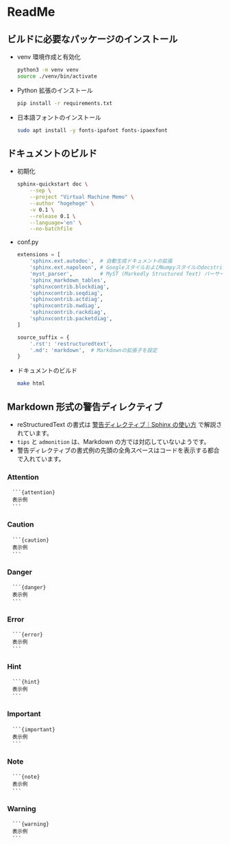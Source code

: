 ReadMe
===

## ビルドに必要なパッケージのインストール

- venv 環境作成と有効化

    ```bash
    python3 -m venv venv
    source ./venv/bin/activate
    ```

- Python 拡張のインストール

    ```bash
    pip install -r requirements.txt
    ```

- 日本語フォントのインストール

    ```bash
    sudo apt install -y fonts-ipafont fonts-ipaexfont
    ```

## ドキュメントのビルド

- 初期化

    ```bash
    sphinx-quickstart doc \
        --sep \
        --project "Virtual Machine Memo" \
        --author "hogehoge" \
        -v 0.1 \
        --release 0.1 \
        --language='en' \
        --no-batchfile
    ```

- conf.py

    ```python
    extensions = [
        'sphinx.ext.autodoc',  # 自動生成ドキュメントの拡張
        'sphinx.ext.napoleon', # GoogleスタイルおよびNumpyスタイルのdocstringを解釈するための拡張
        'myst_parser',         # MyST (Markedly Structured Text) パーサーを有効化
        'sphinx_markdown_tables',
        'sphinxcontrib.blockdiag',
        'sphinxcontrib.seqdiag',
        'sphinxcontrib.actdiag',
        'sphinxcontrib.nwdiag',
        'sphinxcontrib.rackdiag',
        'sphinxcontrib.packetdiag',
    ]

    source_suffix = {
        '.rst': 'restructuredtext',
        '.md': 'markdown',  # Markdownの拡張子を設定
    }
    ```

- ドキュメントのビルド

    ```bash
    make html
    ```


## Markdown 形式の警告ディレクティブ

- reStructuredText の書式は [警告ディレクティブ｜Sphinx の使い方](https://zenn.dev/y_mrok/books/sphinx-no-tsukaikata/viewer/chapter20) で解説されています。
- `tips` と `admonition` は、Markdown の方では対応していないようです。
- 警告ディレクティブの書式例の先頭の全角スペースはコードを表示する都合で入れています。

### Attention

```text
　```{attention}
　表示例
　```
```

### Caution

```text
　```{caution}
　表示例
　```
```

### Danger

```text
　```{danger}
　表示例
　```
```

### Error

```text
　```{error}
　表示例
　```
```

### Hint

```text
　```{hint}
　表示例
　```
```

### Important

```text
　```{important}
　表示例
　```
```

### Note

```text
　```{note}
　表示例
　```
```

### Warning

```text
　```{warning}
　表示例
　```
```

